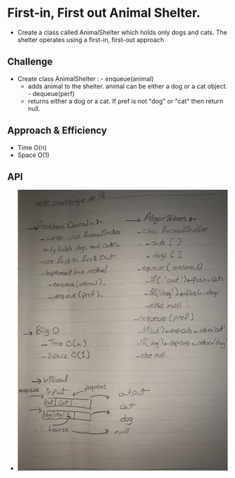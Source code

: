 # First-in, First out Animal Shelter.
  - Create a class called AnimalShelter which holds only dogs and cats. The shelter operates using a first-in, first-out approach

## Challenge
   - Create class AnimalShelter :
    - enqueue(animal)
      - adds animal to the shelter. animal can be either a dog or a cat object.
    - dequeue(perf) 
      - returns either a dog or a cat. If pref is not "dog" or "cat" then return null.


## Approach & Efficiency
   - Time O(n)
   - Space O(1)

## API
  - ![](../../assets/fifoAnimalShelter.jpg)